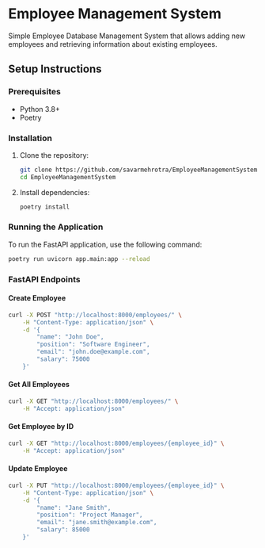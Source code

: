 # Employee Management System

Simple Employee Database Management System that allows adding new employees and retrieving information about existing employees.


## Setup Instructions

### Prerequisites
- Python 3.8+
- Poetry

### Installation
1. Clone the repository:
   ```sh
   git clone https://github.com/savarmehrotra/EmployeeManagementSystem.git
   cd EmployeeManagementSystem
   ```

2. Install dependencies:
   ```sh
   poetry install
   ```

### Running the Application
To run the FastAPI application, use the following command:
```sh
poetry run uvicorn app.main:app --reload
```

### FastAPI Endpoints

#### Create Employee
```sh
curl -X POST "http://localhost:8000/employees/" \
    -H "Content-Type: application/json" \
    -d '{
        "name": "John Doe",
        "position": "Software Engineer",
        "email": "john.doe@example.com",
        "salary": 75000
    }'
```

#### Get All Employees
```sh
curl -X GET "http://localhost:8000/employees/" \
    -H "Accept: application/json"
```

#### Get Employee by ID
```sh
curl -X GET "http://localhost:8000/employees/{employee_id}" \
    -H "Accept: application/json"
```

#### Update Employee
```sh
curl -X PUT "http://localhost:8000/employees/{employee_id}" \
    -H "Content-Type: application/json" \
    -d '{
        "name": "Jane Smith",
        "position": "Project Manager",
        "email": "jane.smith@example.com",
        "salary": 85000
    }'
```
